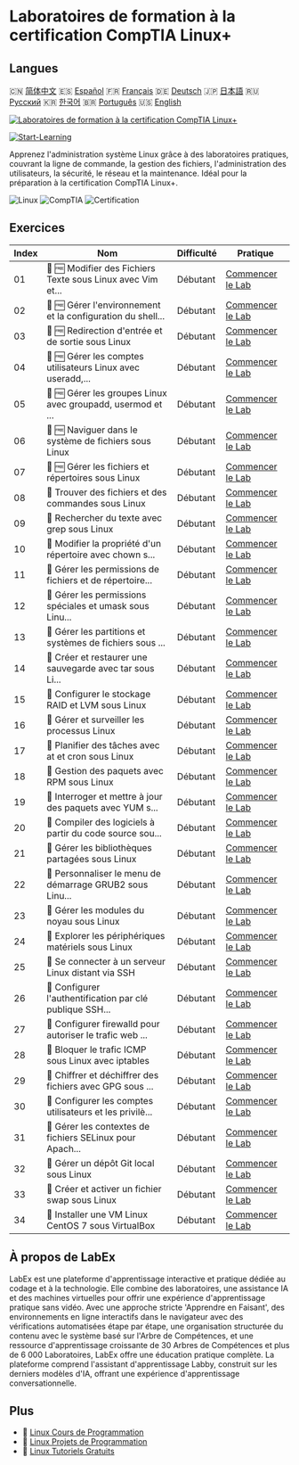 # Laboratoires de formation à la certification CompTIA Linux+

## Langues

🇨🇳 [简体中文](README_zh.md) 🇪🇸 [Español](README_es.md) 🇫🇷 [Français](README_fr.md) 🇩🇪 [Deutsch](README_de.md) 🇯🇵 [日本語](README_ja.md) 🇷🇺 [Русский](README_ru.md) 🇰🇷 [한국어](README_ko.md) 🇧🇷 [Português](README_pt.md) 🇺🇸 [English](README.md) 

[![Laboratoires de formation à la certification CompTIA Linux+](https://cover-creator.labex.io/comptia-linux-plus-training-labs.png?lang=fr)](https://labex.io/fr/courses/comptia-linux-plus-training-labs)

[![Start-Learning](https://img.shields.io/badge/Start-Learning-whitesmoke?style=for-the-badge)](https://labex.io/fr/courses/comptia-linux-plus-training-labs)

Apprenez l'administration système Linux grâce à des laboratoires pratiques, couvrant la ligne de commande, la gestion des fichiers, l'administration des utilisateurs, la sécurité, le réseau et la maintenance. Idéal pour la préparation à la certification CompTIA Linux+.

![Linux](https://img.shields.io/badge/Linux-whitesmoke?style=for-the-badge&logo=linux)
![CompTIA](https://img.shields.io/badge/CompTIA-whitesmoke?style=for-the-badge&logo=comptia)
![Certification](https://img.shields.io/badge/Certification-whitesmoke?style=for-the-badge&logo=certification)


## Exercices

|   Index | Nom                                                         | Difficulté   | Pratique                                                                                                                                                |
|---------|-------------------------------------------------------------|--------------|---------------------------------------------------------------------------------------------------------------------------------------------------------|
|      01 | 📖 🆓 Modifier des Fichiers Texte sous Linux avec Vim et... | Débutant     | <a target='_blank' href='https://labex.io/fr/tutorials/comptia-edit-text-files-in-linux-with-vim-and-nano-591076'>Commencer le Lab</a>                  |
|      02 | 📖 🆓 Gérer l'environnement et la configuration du shell... | Débutant     | <a target='_blank' href='https://labex.io/fr/tutorials/comptia-manage-shell-environment-and-configuration-in-linux-590838'>Commencer le Lab</a>         |
|      03 | 📖 🆓 Redirection d'entrée et de sortie sous Linux          | Débutant     | <a target='_blank' href='https://labex.io/fr/tutorials/comptia-redirecting-input-and-output-in-linux-590840'>Commencer le Lab</a>                       |
|      04 | 📖 🆓 Gérer les comptes utilisateurs Linux avec useradd,... | Débutant     | <a target='_blank' href='https://labex.io/fr/tutorials/comptia-manage-linux-user-accounts-with-useradd-usermod-and-userdel-590837'>Commencer le Lab</a> |
|      05 | 📖 🆓 Gérer les groupes Linux avec groupadd, usermod et ... | Débutant     | <a target='_blank' href='https://labex.io/fr/tutorials/comptia-manage-linux-groups-with-groupadd-usermod-and-groupdel-590836'>Commencer le Lab</a>      |
|      06 | 📖 🆓 Naviguer dans le système de fichiers sous Linux       | Débutant     | <a target='_blank' href='https://labex.io/fr/tutorials/comptia-navigate-the-filesystem-in-linux-590971'>Commencer le Lab</a>                            |
|      07 | 📖 🆓 Gérer les fichiers et répertoires sous Linux          | Débutant     | <a target='_blank' href='https://labex.io/fr/tutorials/comptia-manage-files-and-directories-in-linux-590835'>Commencer le Lab</a>                       |
|      08 | 📖  Trouver des fichiers et des commandes sous Linux        | Débutant     | <a target='_blank' href='https://labex.io/fr/tutorials/comptia-find-files-and-commands-in-linux-590834'>Commencer le Lab</a>                            |
|      09 | 📖  Rechercher du texte avec grep sous Linux                | Débutant     | <a target='_blank' href='https://labex.io/fr/tutorials/comptia-search-text-with-grep-in-linux-590841'>Commencer le Lab</a>                              |
|      10 | 📖  Modifier la propriété d'un répertoire avec chown s...   | Débutant     | <a target='_blank' href='https://labex.io/fr/tutorials/comptia-modify-directory-ownership-with-chown-in-linux-590847'>Commencer le Lab</a>              |
|      11 | 📖  Gérer les permissions de fichiers et de répertoire...   | Débutant     | <a target='_blank' href='https://labex.io/fr/tutorials/comptia-manage-file-and-directory-permissions-in-linux-590844'>Commencer le Lab</a>              |
|      12 | 📖  Gérer les permissions spéciales et umask sous Linu...   | Débutant     | <a target='_blank' href='https://labex.io/fr/tutorials/linux-manage-special-permissions-and-umask-in-linux-590846'>Commencer le Lab</a>                 |
|      13 | 📖  Gérer les partitions et systèmes de fichiers sous ...   | Débutant     | <a target='_blank' href='https://labex.io/fr/tutorials/comptia-manage-linux-partitions-and-filesystems-590845'>Commencer le Lab</a>                     |
|      14 | 📖  Créer et restaurer une sauvegarde avec tar sous Li...   | Débutant     | <a target='_blank' href='https://labex.io/fr/tutorials/comptia-create-and-restore-a-backup-with-tar-in-linux-590843'>Commencer le Lab</a>               |
|      15 | 📖  Configurer le stockage RAID et LVM sous Linux           | Débutant     | <a target='_blank' href='https://labex.io/fr/tutorials/comptia-configure-raid-and-lvm-storage-in-linux-590842'>Commencer le Lab</a>                     |
|      16 | 📖  Gérer et surveiller les processus Linux                 | Débutant     | <a target='_blank' href='https://labex.io/fr/tutorials/comptia-manage-and-monitor-linux-processes-590864'>Commencer le Lab</a>                          |
|      17 | 📖  Planifier des tâches avec at et cron sous Linux         | Débutant     | <a target='_blank' href='https://labex.io/fr/tutorials/comptia-schedule-tasks-with-at-and-cron-in-linux-590870'>Commencer le Lab</a>                    |
|      18 | 📖  Gestion des paquets avec RPM sous Linux                 | Débutant     | <a target='_blank' href='https://labex.io/fr/tutorials/rhel-managing-packages-with-rpm-in-linux-590868'>Commencer le Lab</a>                            |
|      19 | 📖  Interroger et mettre à jour des paquets avec YUM s...   | Débutant     | <a target='_blank' href='https://labex.io/fr/tutorials/rhel-query-and-update-packages-with-yum-in-linux-590869'>Commencer le Lab</a>                    |
|      20 | 📖  Compiler des logiciels à partir du code source sou...   | Débutant     | <a target='_blank' href='https://labex.io/fr/tutorials/comptia-build-software-from-source-code-in-linux-590853'>Commencer le Lab</a>                    |
|      21 | 📖  Gérer les bibliothèques partagées sous Linux            | Débutant     | <a target='_blank' href='https://labex.io/fr/tutorials/comptia-manage-shared-libraries-in-linux-590867'>Commencer le Lab</a>                            |
|      22 | 📖  Personnaliser le menu de démarrage GRUB2 sous Linu...   | Débutant     | <a target='_blank' href='https://labex.io/fr/tutorials/comptia-customize-the-grub2-boot-menu-in-linux-590859'>Commencer le Lab</a>                      |
|      23 | 📖  Gérer les modules du noyau sous Linux                   | Débutant     | <a target='_blank' href='https://labex.io/fr/tutorials/comptia-manage-kernel-modules-in-linux-590865'>Commencer le Lab</a>                              |
|      24 | 📖  Explorer les périphériques matériels sous Linux         | Débutant     | <a target='_blank' href='https://labex.io/fr/tutorials/comptia-explore-hardware-devices-in-linux-590861'>Commencer le Lab</a>                           |
|      25 | 📖  Se connecter à un serveur Linux distant via SSH         | Débutant     | <a target='_blank' href='https://labex.io/fr/tutorials/linux-connect-to-a-remote-linux-server-using-ssh-590857'>Commencer le Lab</a>                    |
|      26 | 📖  Configurer l'authentification par clé publique SSH...   | Débutant     | <a target='_blank' href='https://labex.io/fr/tutorials/comptia-configure-ssh-public-key-authentication-in-linux-590855'>Commencer le Lab</a>            |
|      27 | 📖  Configurer firewalld pour autoriser le trafic web ...   | Débutant     | <a target='_blank' href='https://labex.io/fr/tutorials/comptia-configure-firewalld-to-allow-web-traffic-in-linux-590854'>Commencer le Lab</a>           |
|      28 | 📖  Bloquer le trafic ICMP sous Linux avec iptables         | Débutant     | <a target='_blank' href='https://labex.io/fr/tutorials/comptia-block-icmp-traffic-in-linux-using-iptables-590852'>Commencer le Lab</a>                  |
|      29 | 📖  Chiffrer et déchiffrer des fichiers avec GPG sous ...   | Débutant     | <a target='_blank' href='https://labex.io/fr/tutorials/comptia-encrypt-and-decrypt-files-with-gpg-in-linux-590860'>Commencer le Lab</a>                 |
|      30 | 📖  Configurer les comptes utilisateurs et les privilè...   | Débutant     | <a target='_blank' href='https://labex.io/fr/tutorials/comptia-configure-user-accounts-and-sudo-privileges-in-linux-590856'>Commencer le Lab</a>        |
|      31 | 📖  Gérer les contextes de fichiers SELinux pour Apach...   | Débutant     | <a target='_blank' href='https://labex.io/fr/tutorials/comptia-manage-selinux-file-contexts-for-apache-in-linux-590866'>Commencer le Lab</a>            |
|      32 | 📖  Gérer un dépôt Git local sous Linux                     | Débutant     | <a target='_blank' href='https://labex.io/fr/tutorials/comptia-manage-a-local-git-repository-in-linux-590863'>Commencer le Lab</a>                      |
|      33 | 📖  Créer et activer un fichier swap sous Linux             | Débutant     | <a target='_blank' href='https://labex.io/fr/tutorials/comptia-create-and-activate-a-swap-file-in-linux-590858'>Commencer le Lab</a>                    |
|      34 | 📖  Installer une VM Linux CentOS 7 sous VirtualBox         | Débutant     | <a target='_blank' href='https://labex.io/fr/tutorials/comptia-install-a-centos-7-linux-vm-in-virtualbox-590862'>Commencer le Lab</a>                   |

## À propos de LabEx

LabEx est une plateforme d'apprentissage interactive et pratique dédiée au codage et à la technologie. Elle combine des laboratoires, une assistance IA et des machines virtuelles pour offrir une expérience d'apprentissage pratique sans vidéo. Avec une approche stricte 'Apprendre en Faisant', des environnements en ligne interactifs dans le navigateur avec des vérifications automatisées étape par étape, une organisation structurée du contenu avec le système basé sur l'Arbre de Compétences, et une ressource d'apprentissage croissante de 30 Arbres de Compétences et plus de 6 000 Laboratoires, LabEx offre une éducation pratique complète. La plateforme comprend l'assistant d'apprentissage Labby, construit sur les derniers modèles d'IA, offrant une expérience d'apprentissage conversationnelle.

## Plus

- 🔗 [Linux Cours de Programmation](https://github.com/labex-labs/awesome-programming-courses)
- 🔗 [Linux Projets de Programmation](https://github.com/labex-labs/awesome-programming-projects)
- 🔗 [Linux Tutoriels Gratuits](https://github.com/labex-labs/linux-free-tutorials)

